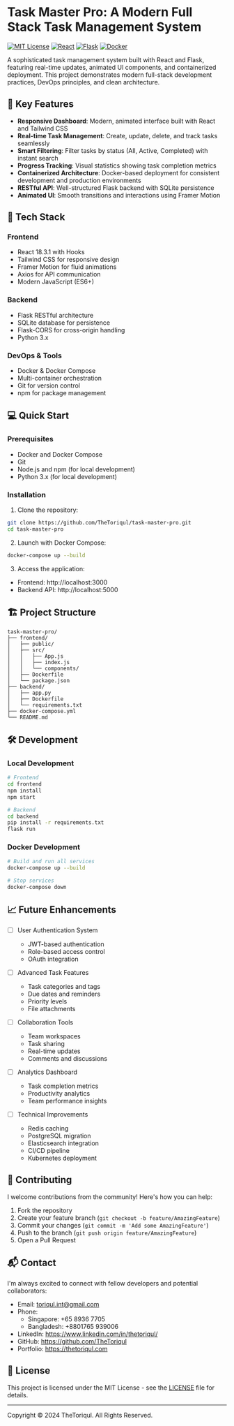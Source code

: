 # Task Master Pro: A Modern Full Stack Task Management System
[![MIT License](https://img.shields.io/badge/License-MIT-blue.svg)](https://opensource.org/licenses/MIT)
[![React](https://img.shields.io/badge/React-18.3.1-blue.svg)](https://reactjs.org/)
[![Flask](https://img.shields.io/badge/Flask-Latest-green.svg)](https://flask.palletsprojects.com/)
[![Docker](https://img.shields.io/badge/Docker-Compatible-blue.svg)](https://www.docker.com/)

A sophisticated task management system built with React and Flask, featuring real-time updates, animated UI components, and containerized deployment. This project demonstrates modern full-stack development practices, DevOps principles, and clean architecture.

## 🌟 Key Features

- **Responsive Dashboard**: Modern, animated interface built with React and Tailwind CSS
- **Real-time Task Management**: Create, update, delete, and track tasks seamlessly
- **Smart Filtering**: Filter tasks by status (All, Active, Completed) with instant search
- **Progress Tracking**: Visual statistics showing task completion metrics
- **Containerized Architecture**: Docker-based deployment for consistent development and production environments
- **RESTful API**: Well-structured Flask backend with SQLite persistence
- **Animated UI**: Smooth transitions and interactions using Framer Motion

## 🚀 Tech Stack

### Frontend
- React 18.3.1 with Hooks
- Tailwind CSS for responsive design
- Framer Motion for fluid animations
- Axios for API communication
- Modern JavaScript (ES6+)

### Backend
- Flask RESTful architecture
- SQLite database for persistence
- Flask-CORS for cross-origin handling
- Python 3.x

### DevOps & Tools
- Docker & Docker Compose
- Multi-container orchestration
- Git for version control
- npm for package management

## 💻 Quick Start

### Prerequisites
- Docker and Docker Compose
- Git
- Node.js and npm (for local development)
- Python 3.x (for local development)

### Installation

1. Clone the repository:
```bash
git clone https://github.com/TheToriqul/task-master-pro.git
cd task-master-pro
```

2. Launch with Docker Compose:
```bash
docker-compose up --build
```

3. Access the application:
- Frontend: http://localhost:3000
- Backend API: http://localhost:5000

## 🏗️ Project Structure

```
task-master-pro/
├── frontend/
│   ├── public/
│   ├── src/
│   │   ├── App.js
│   │   ├── index.js
│   │   └── components/
│   ├── Dockerfile
│   └── package.json
├── backend/
│   ├── app.py
│   ├── Dockerfile
│   └── requirements.txt
├── docker-compose.yml
└── README.md
```

## 🛠️ Development

### Local Development
```bash
# Frontend
cd frontend
npm install
npm start

# Backend
cd backend
pip install -r requirements.txt
flask run
```

### Docker Development
```bash
# Build and run all services
docker-compose up --build

# Stop services
docker-compose down
```

## 📈 Future Enhancements

- [ ] User Authentication System
  - JWT-based authentication
  - Role-based access control
  - OAuth integration

- [ ] Advanced Task Features
  - Task categories and tags
  - Due dates and reminders
  - Priority levels
  - File attachments

- [ ] Collaboration Tools
  - Team workspaces
  - Task sharing
  - Real-time updates
  - Comments and discussions

- [ ] Analytics Dashboard
  - Task completion metrics
  - Productivity analytics
  - Team performance insights

- [ ] Technical Improvements
  - Redis caching
  - PostgreSQL migration
  - Elasticsearch integration
  - CI/CD pipeline
  - Kubernetes deployment

## 🤝 Contributing

I welcome contributions from the community! Here's how you can help:

1. Fork the repository
2. Create your feature branch (`git checkout -b feature/AmazingFeature`)
3. Commit your changes (`git commit -m 'Add some AmazingFeature'`)
4. Push to the branch (`git push origin feature/AmazingFeature`)
5. Open a Pull Request

## 📬 Contact

I'm always excited to connect with fellow developers and potential collaborators:

- Email: toriqul.int@gmail.com
- Phone: 
  - Singapore: +65 8936 7705
  - Bangladesh: +8801765 939006
- LinkedIn: https://www.linkedin.com/in/thetoriqul/
- GitHub: https://github.com/TheToriqul
- Portfolio: https://thetoriqul.com

## 📄 License

This project is licensed under the MIT License - see the [LICENSE](LICENSE) file for details.

---

Copyright © 2024 TheToriqul. All Rights Reserved.
